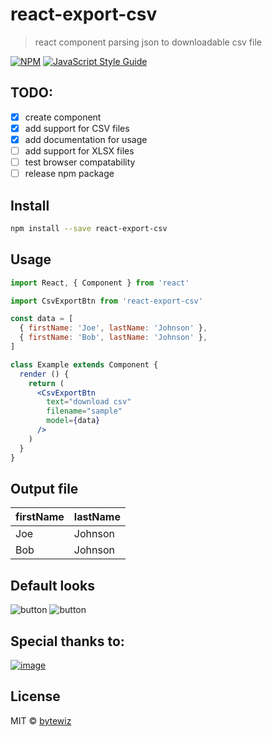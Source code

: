 # react-export-csv

> react component parsing json to downloadable csv file

[![NPM](https://img.shields.io/npm/v/react-export-csv.svg)](https://www.npmjs.com/package/react-export-csv) [![JavaScript Style Guide](https://img.shields.io/badge/code_style-standard-brightgreen.svg)](https://standardjs.com)

## TODO:
- [X] create component
- [X] add support for CSV files
- [X] add documentation for usage
- [ ] add support for XLSX files
- [ ] test browser compatability
- [ ] release npm package

## Install

```bash
npm install --save react-export-csv
```

## Usage

```jsx
import React, { Component } from 'react'

import CsvExportBtn from 'react-export-csv'

const data = [
  { firstName: 'Joe', lastName: 'Johnson' },
  { firstName: 'Bob', lastName: 'Johnson' },
]

class Example extends Component {
  render () {
    return (
      <CsvExportBtn 
        text="download csv"
        filename="sample"
        model={data}
      />
    )
  }
}
```

## Output file
firstName | lastName
------------ | -------------
Joe | Johnson
Bob | Johnson

## Default looks
![button](https://i.imgur.com/8v3WoW4.png)
![button](https://i.imgur.com/jNawKlv.png)

## Special thanks to:

[![image](https://p14.zdusercontent.com/attachment/1015988/1bOrztw7biCDPhVF1EAtoRaK8?token=eyJhbGciOiJkaXIiLCJlbmMiOiJBMTI4Q0JDLUhTMjU2In0..IOKYiuGc7KxOxN8LXSoCiQ.mEEzII77YnmuGBE7kRs0nSBQZx8HIbiI_Hiw0CEwNFxBlWRb2FbyFl_9cLvhlCCUHVvMiXU3pYg5JZunRFt-XELX2crivutRd9z8Hbkqae-2TtHaWm59bRJpCmCwNuqZqsa5g5YdFoDw_5Js75BGMDB9lam56RVTRkY3xfu14XKxDOQYh6v6Rc9Bh09csHU938Oqagfc4MSPPDmdA-3240vzVDVtmv_KhP_l9J8Y-szLmc0942pgp3TF3qEIXGQorLSBuvlSkdQmGn0EfPROFoaE05bSxcSmI-un9KNgKQw.PG4wYn8cyXOC70V5g0dMKw)][1]

[1]: https://www.browserstack.com

## License

MIT © [bytewiz](https://github.com/bytewiz)
